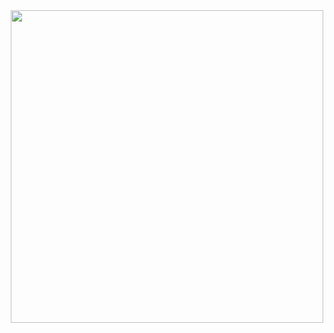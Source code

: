 <div  align="center">
  <img src="https://github.com/Bongyang-National-Guard/.github/assets/133763382/45605e8c-869b-40f6-af95-0c371c92d320" width="500px"/>
</div>
